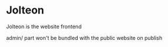 # Jolteon

Jolteon is the website frontend



admin/ part won't be bundled with the public website on publish
